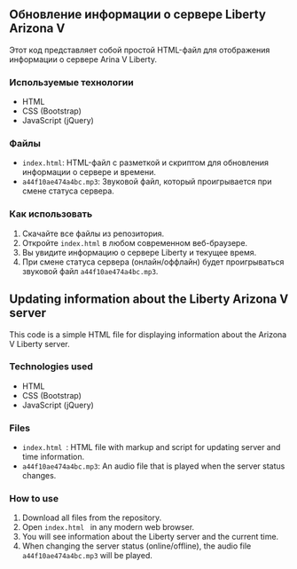 ## Обновление информации о сервере Liberty Arizona V

Этот код представляет собой простой HTML-файл для отображения информации о сервере Arina V Liberty.

### Используемые технологии

- HTML
- CSS (Bootstrap)
- JavaScript (jQuery)

### Файлы

- `index.html`: HTML-файл с разметкой и скриптом для обновления информации о сервере и времени.
- `a44f10ae474a4bc.mp3`: Звуковой файл, который проигрывается при смене статуса сервера.

### Как использовать

1. Скачайте все файлы из репозитория.
2. Откройте `index.html` в любом современном веб-браузере.
3. Вы увидите информацию о сервере Liberty и текущее время.
4. При смене статуса сервера (онлайн/оффлайн) будет проигрываться звуковой файл `a44f10ae474a4bc.mp3`.

## Updating information about the Liberty Arizona V server

This code is a simple HTML file for displaying information about the Arizona V Liberty server.

### Technologies used

- HTML
- CSS (Bootstrap)
- JavaScript (jQuery)

### Files

- `index.html `: HTML file with markup and script for updating server and time information.
- `a44f10ae474a4bc.mp3`: An audio file that is played when the server status changes.

### How to use

1. Download all files from the repository.
2. Open `index.html ` in any modern web browser.
3. You will see information about the Liberty server and the current time.
4. When changing the server status (online/offline), the audio file `a44f10ae474a4bc.mp3` will be played.
